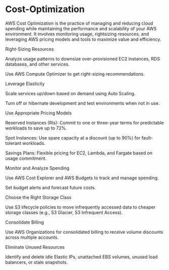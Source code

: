 # Cost-Optimization
AWS Cost Optimization is the practice of managing and reducing cloud spending while maintaining the performance and scalability of your AWS environment. It involves monitoring usage, rightsizing resources, and leveraging AWS pricing models and tools to maximize value and efficiency.

Right-Sizing Resources

Analyze usage patterns to downsize over-provisioned EC2 instances, RDS databases, and other services.

Use AWS Compute Optimizer to get right-sizing recommendations.

Leverage Elasticity

Scale services up/down based on demand using Auto Scaling.

Turn off or hibernate development and test environments when not in use.

Use Appropriate Pricing Models

Reserved Instances (RIs): Commit to one or three-year terms for predictable workloads to save up to 72%.

Spot Instances: Use spare capacity at a discount (up to 90%) for fault-tolerant workloads.

Savings Plans: Flexible pricing for EC2, Lambda, and Fargate based on usage commitment.

Monitor and Analyze Spending

Use AWS Cost Explorer and AWS Budgets to track and manage spending.

Set budget alerts and forecast future costs.

Choose the Right Storage Class

Use S3 lifecycle policies to move infrequently accessed data to cheaper storage classes (e.g., S3 Glacier, S3 Infrequent Access).

Consolidate Billing

Use AWS Organizations for consolidated billing to receive volume discounts across multiple accounts.

Eliminate Unused Resources

Identify and delete idle Elastic IPs, unattached EBS volumes, unused load balancers, or stale snapshots.
